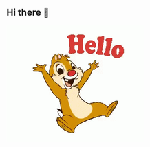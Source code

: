 ## Hi there 👋

<img src = "https://github.com/PavelVNazarov/PavelVNazarov/blob/main/hello-hi.gif" alt="The unlimited" width = "320"> 
